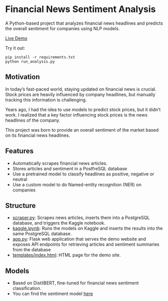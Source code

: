 # Financial News Sentiment Analysis
A Python-based project that analyzes financial news headlines and predicts the overall sentiment for companies using NLP models.

[Live Demo](https://sentiment-analysis-jzlt.onrender.com/)

Try it out:
```
pip install -r requirements.txt
python run_analysis.py
```

## Motivation
In today’s fast-paced world, staying updated on financial news is crucial. Stock prices are heavily influenced by company headlines, but manually tracking this information is challenging.

Years ago, I had the idea to use models to predict stock prices, but it didn’t work. I realized that a key factor influencing stock prices is the news headlines of the company.

This project was born to provide an overall sentiment of the market based on its financial news headlines.

## Features
- Automatically scrapes financial news articles.
- Stores articles and sentiment in a PostfreSQL database
- Use a pretrained model to classify headlines as positive, negative or neutral
- Use a custom model to do Named-entity recognition (NER) on companies

## Structure
- [scraper.py](https://github.com/KOlCIqwq/Sentiment-Analysis/blob/master/scraper.py): Scrapes news articles, inserts them into a PostgreSQL database, and triggers the Kaggle notebook.
- [kaggle.ipynb](https://github.com/KOlCIqwq/Sentiment-Analysis/blob/master/kaggle.ipynb): Runs the models on Kaggle and inserts the results into the same PostgreSQL database.
- [app.py](https://github.com/KOlCIqwq/Sentiment-Analysis/blob/master/app.py): Flask web application that serves the demo website and exposes API endpoints for retrieving articles and sentiment summaries from the database
- [templates/index.html](https://github.com/KOlCIqwq/Sentiment-Analysis/blob/master/templates/index.html): HTML page for the demo site.

## Models
- Based on DistilBERT, fine-tuned for financial news sentiment classification.
- You can find the sentiment model [here](https://huggingface.co/KOlCi/distilbert-financial-sentiment)

